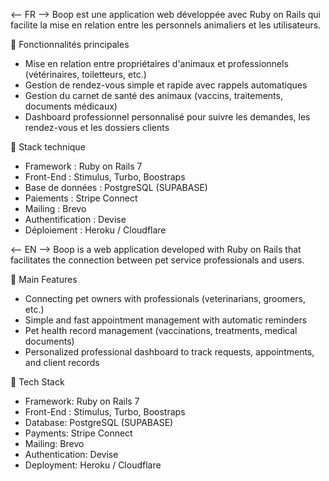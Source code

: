 <-- FR -->
Boop est une application web développée avec Ruby on Rails qui facilite la mise en relation entre les personnels animaliers et les utilisateurs.

🚀 Fonctionnalités principales
- Mise en relation entre propriétaires d'animaux et professionnels (vétérinaires, toiletteurs, etc.)
- Gestion de rendez-vous simple et rapide avec rappels automatiques
- Gestion du carnet de santé des animaux (vaccins, traitements, documents médicaux)
- Dashboard professionnel personnalisé pour suivre les demandes, les rendez-vous et les dossiers clients

🔧 Stack technique
- Framework : Ruby on Rails 7
- Front-End : Stimulus, Turbo, Boostraps
- Base de données : PostgreSQL (SUPABASE)
- Paiements : Stripe Connect
- Mailing : Brevo
- Authentification : Devise
- Déploiement : Heroku / Cloudflare

<-- EN -->
Boop is a web application developed with Ruby on Rails that facilitates the connection between pet service professionals and users.

🚀 Main Features
- Connecting pet owners with professionals (veterinarians, groomers, etc.)
- Simple and fast appointment management with automatic reminders
- Pet health record management (vaccinations, treatments, medical documents)
- Personalized professional dashboard to track requests, appointments, and client records

🔧 Tech Stack
- Framework: Ruby on Rails 7
- Front-End : Stimulus, Turbo, Boostraps
- Database: PostgreSQL (SUPABASE)
- Payments: Stripe Connect
- Mailing: Brevo
- Authentication: Devise
- Deployment: Heroku / Cloudflare
